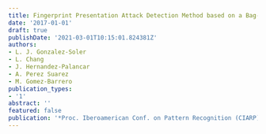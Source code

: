 ```yaml
---
title: Fingerprint Presentation Attack Detection Method based on a Bag-of-Words Approach
date: '2017-01-01'
draft: true
publishDate: '2021-03-01T10:15:01.824381Z'
authors:
- L. J. Gonzalez-Soler
- L. Chang
- J. Hernandez-Palancar
- A. Perez Suarez
- M. Gomez-Barrero
publication_types:
- '1'
abstract: ''
featured: false
publication: '*Proc. Iberoamerican Conf. on Pattern Recognition (CIARP)*'
---
```


